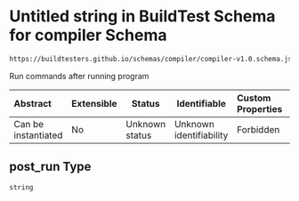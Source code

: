 # Untitled string in BuildTest Schema for compiler Schema

```txt
https://buildtesters.github.io/schemas/compiler/compiler-v1.0.schema.json#/properties/post_run
```

Run commands after running program


| Abstract            | Extensible | Status         | Identifiable            | Custom Properties | Additional Properties | Access Restrictions | Defined In                                                                                |
| :------------------ | ---------- | -------------- | ----------------------- | :---------------- | --------------------- | ------------------- | ----------------------------------------------------------------------------------------- |
| Can be instantiated | No         | Unknown status | Unknown identifiability | Forbidden         | Allowed               | none                | [compiler-v1.0.schema.json\*](../../out/compiler-v1.0.schema.json "open original schema") |

## post_run Type

`string`
